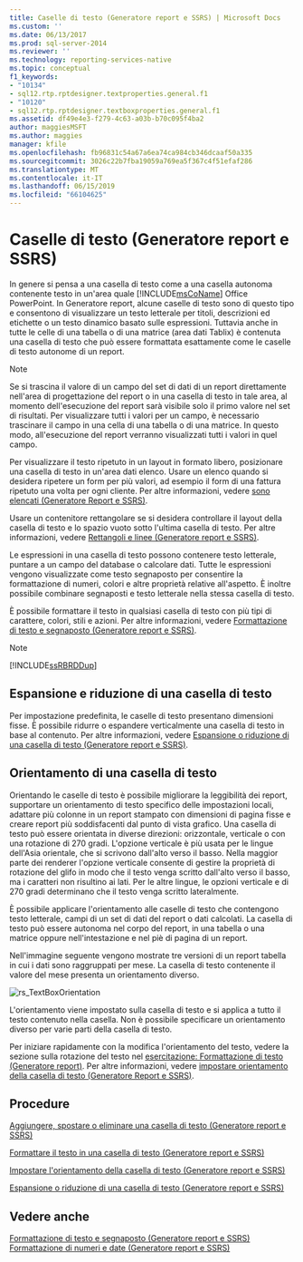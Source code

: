 ```yaml
---
title: Caselle di testo (Generatore report e SSRS) | Microsoft Docs
ms.custom: ''
ms.date: 06/13/2017
ms.prod: sql-server-2014
ms.reviewer: ''
ms.technology: reporting-services-native
ms.topic: conceptual
f1_keywords:
- "10134"
- sql12.rtp.rptdesigner.textproperties.general.f1
- "10120"
- sql12.rtp.rptdesigner.textboxproperties.general.f1
ms.assetid: df49e4e3-f279-4c63-a03b-b70c095f4ba2
author: maggiesMSFT
ms.author: maggies
manager: kfile
ms.openlocfilehash: fb96831c54a67a6ea74ca984cb346dcaaf50a335
ms.sourcegitcommit: 3026c22b7fba19059a769ea5f367c4f51efaf286
ms.translationtype: MT
ms.contentlocale: it-IT
ms.lasthandoff: 06/15/2019
ms.locfileid: "66104625"
---
```

# <a name="text-boxes-report-builder-and-ssrs"></a>Caselle di testo (Generatore report e SSRS)
  In genere si pensa a una casella di testo come a una casella autonoma contenente testo in un'area quale [!INCLUDE[msCoName](../../includes/msconame-md.md)] Office PowerPoint. In Generatore report, alcune caselle di testo sono di questo tipo e consentono di visualizzare un testo letterale per titoli, descrizioni ed etichette o un testo dinamico basato sulle espressioni. Tuttavia anche in tutte le celle di una tabella o di una matrice (area dati Tablix) è contenuta una casella di testo che può essere formattata esattamente come le caselle di testo autonome di un report.  
  
> [!NOTE]  
>  Se si trascina il valore di un campo del set di dati di un report direttamente nell'area di progettazione del report o in una casella di testo in tale area, al momento dell'esecuzione del report sarà visibile solo il primo valore nel set di risultati. Per visualizzare tutti i valori per un campo, è necessario trascinare il campo in una cella di una tabella o di una matrice. In questo modo, all'esecuzione del report verranno visualizzati tutti i valori in quel campo.  
  
 Per visualizzare il testo ripetuto in un layout in formato libero, posizionare una casella di testo in un'area dati elenco. Usare un elenco quando si desidera ripetere un form per più valori, ad esempio il form di una fattura ripetuto una volta per ogni cliente. Per altre informazioni, vedere [sono elencati &#40;Generatore Report e SSRS&#41;](create-invoices-and-forms-with-lists-report-builder-and-ssrs.md).  
  
 Usare un contenitore rettangolare se si desidera controllare il layout della casella di testo e lo spazio vuoto sotto l'ultima casella di testo. Per altre informazioni, vedere [Rettangoli e linee &#40;Generatore report e SSRS&#41;](rectangles-and-lines-report-builder-and-ssrs.md).  
  
 Le espressioni in una casella di testo possono contenere testo letterale, puntare a un campo del database o calcolare dati. Tutte le espressioni vengono visualizzate come testo segnaposto per consentire la formattazione di numeri, colori e altre proprietà relative all'aspetto. È inoltre possibile combinare segnaposti e testo letterale nella stessa casella di testo.  
  
 È possibile formattare il testo in qualsiasi casella di testo con più tipi di carattere, colori, stili e azioni. Per altre informazioni, vedere [Formattazione di testo e segnaposto &#40;Generatore report e SSRS&#41;](formatting-text-and-placeholders-report-builder-and-ssrs.md).  
  
> [!NOTE]  
>  [!INCLUDE[ssRBRDDup](../../includes/ssrbrddup-md.md)]  
  
##  <a name="GrowShrinkTextBox"></a> Espansione e riduzione di una casella di testo  
 Per impostazione predefinita, le caselle di testo presentano dimensioni fisse. È possibile ridurre o espandere verticalmente una casella di testo in base al contenuto. Per altre informazioni, vedere [Espansione o riduzione di una casella di testo &#40;Generatore report e SSRS&#41;](allow-a-text-box-to-grow-or-shrink-report-builder-and-ssrs.md).  
  
## <a name="orienting-a-text-box"></a>Orientamento di una casella di testo  
 Orientando le caselle di testo è possibile migliorare la leggibilità dei report, supportare un orientamento di testo specifico delle impostazioni locali, adattare più colonne in un report stampato con dimensioni di pagina fisse e creare report più soddisfacenti dal punto di vista grafico. Una casella di testo può essere orientata in diverse direzioni: orizzontale, verticale o con una rotazione di 270 gradi. L'opzione verticale è più usata per le lingue dell'Asia orientale, che si scrivono dall'alto verso il basso. Nella maggior parte dei renderer l'opzione verticale consente di gestire la proprietà di rotazione del glifo in modo che il testo venga scritto dall'alto verso il basso, ma i caratteri non risultino ai lati. Per le altre lingue, le opzioni verticale e di 270 gradi determinano che il testo venga scritto lateralmente.  
  
 È possibile applicare l'orientamento alle caselle di testo che contengono testo letterale, campi di un set di dati del report o dati calcolati. La casella di testo può essere autonoma nel corpo del report, in una tabella o una matrice oppure nell'intestazione e nel piè di pagina di un report.  
  
 Nell'immagine seguente vengono mostrate tre versioni di un report tabella in cui i dati sono raggruppati per mese. La casella di testo contenente il valore del mese presenta un orientamento diverso.  
  
 ![rs_TextBoxOrientation](../media/rs-textboxorientation.gif "rs_TextBoxOrientation")  
  
 L'orientamento viene impostato sulla casella di testo e si applica a tutto il testo contenuto nella casella. Non è possibile specificare un orientamento diverso per varie parti della casella di testo.  
  
 Per iniziare rapidamente con la modifica l'orientamento del testo, vedere la sezione sulla rotazione del testo nel [esercitazione: Formattazione di testo &#40;Generatore report&#41;](../tutorial-format-text-report-builder.md). Per altre informazioni, vedere [impostare orientamento della casella di testo &#40;Generatore Report e SSRS&#41;](set-text-box-orientation-report-builder-and-ssrs.md).  
  
##  <a name="HowTo"></a> Procedure  
 [Aggiungere, spostare o eliminare una casella di testo &#40;Generatore report e SSRS&#41;](add-move-or-delete-a-text-box-report-builder-and-ssrs.md)  
  
 [Formattare il testo in una casella di testo &#40;Generatore report e SSRS&#41;](format-text-in-a-text-box-report-builder-and-ssrs.md)  
  
 [Impostare l'orientamento della casella di testo &#40;Generatore report e SSRS&#41;](set-text-box-orientation-report-builder-and-ssrs.md)  
  
 [Espansione o riduzione di una casella di testo &#40;Generatore report e SSRS&#41;](allow-a-text-box-to-grow-or-shrink-report-builder-and-ssrs.md)  
  
## <a name="see-also"></a>Vedere anche  
 [Formattazione di testo e segnaposto &#40;Generatore report e SSRS&#41;](formatting-text-and-placeholders-report-builder-and-ssrs.md)   
 [Formattazione di numeri e date &#40;Generatore report e SSRS&#41;](formatting-numbers-and-dates-report-builder-and-ssrs.md)  
  
  
